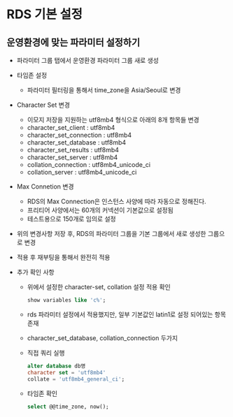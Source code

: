 # RDS 기본 설정

## 운영환경에 맞는 파라미터 설정하기

* 파라미터 그룹 탭에서 운영환경 파라미터 그룹 새로 생성

* 타임존 설정
    * 파라미터 필터링을 통해서 time_zone을 Asia/Seoul로 변경
* Character Set 변경
    * 이모지 저장을 지원하는 utf8mb4 형식으로 아래의 8개 항목들 변경
    * character_set_client : utf8mb4
    * character_set_connection : utf8mb4
    * character_set_database : utf8mb4
    * character_set_results : utf8mb4
    * character_set_server : utf8mb4
    * collation_connection : utf8mb4_unicode_ci
    * collation_server : utf8mb4_unicode_ci 
* Max Connetion 변경
    * RDS의 Max Connection은 인스턴스 사양에 따라 자동으로 정해진다.
    * 프리티어 사양에서는 60개의 커넥션이 기본값으로 설정됨
    * 테스트용으로 150개로 임의로 설정

* 위의 변경사항 저장 후, RDS의 파라미터 그룹을 기본 그룹에서 새로 생성한 그룹으로 변경

* 적용 후 재부팅을 통해서 완전히 적용

* 추가 확인 사항

    * 위에서 설정한 character-set, collation 설정 적용 확인

        ```sql
        show variables like 'c%';
        ```

    * rds 파라미터 설정에서 적용했지만, 일부 기본값인 latin1로 설정 되어있는 항목 존재

    * character_set_database, collation_connection 두가지

    * 직접 쿼리 실행

        ```sql
        alter database db명
        character set = 'utf8mb4'
        collate = 'utf8mb4_general_ci';
        ```

    * 타임존 확인

        ```sql
        select @@time_zone, now();
        ```

        